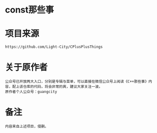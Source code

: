 # const那些事
# 项目来源
	https://github.com/Light-City/CPlusPlusThings
# 关于原作者
	公众号已开放两大入口，分别是专辑与菜单，可以直接在微信公众号上阅读《C++那些事》内容，配上该仓库的代码，将会非常的爽，建议大家关注一波。
	原作者个人公众号：guangcity
# 备注
	内容来自上述项目，侵删。

